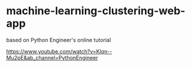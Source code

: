 # machine-learning-clustering-web-app

based on Python Engineer's online tutorial

https://www.youtube.com/watch?v=Klqn--Mu2pE&ab_channel=PythonEngineer
